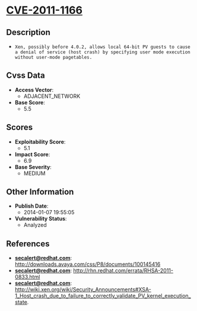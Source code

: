 
# [CVE-2011-1166](http://downloads.avaya.com/css/P8/documents/100145416)

## Description

- `Xen, possibly before 4.0.2, allows local 64-bit PV guests to cause a denial of service (host crash) by specifying user mode execution without user-mode pagetables.`

## Cvss Data

- **Access Vector**:
  - ADJACENT_NETWORK
- **Base Score**:
  - 5.5

## Scores

- **Exploitability Score**:
  - 5.1
- **Impact Score**:
  - 6.9
- **Base Severity**:
  - MEDIUM

## Other Information

- **Publish Date**:
  - 2014-01-07 19:55:05
- **Vulnerability Status**:
  - Analyzed

## References

- **secalert@redhat.com**: http://downloads.avaya.com/css/P8/documents/100145416
- **secalert@redhat.com**: http://rhn.redhat.com/errata/RHSA-2011-0833.html
- **secalert@redhat.com**: http://wiki.xen.org/wiki/Security_Announcements#XSA-1_Host_crash_due_to_failure_to_correctly_validate_PV_kernel_execution_state.
